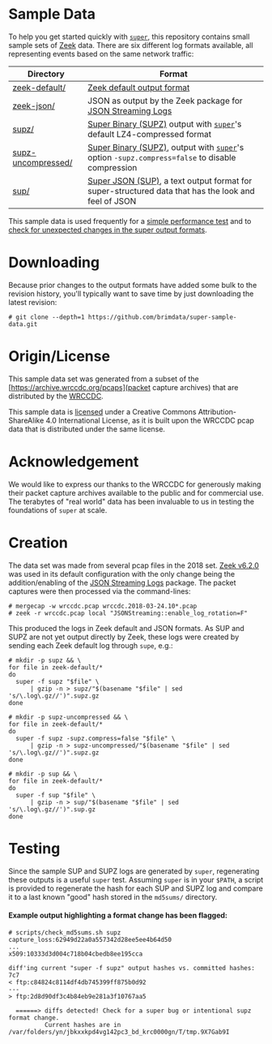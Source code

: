 # Sample Data

To help you get started quickly with [`super`](https://super.brimdata.io/docs/commands/super), this repository contains small sample sets of [Zeek](https://www.zeek.org/) data. There are six different log formats available, all representing events based on the same network traffic:

| Directory | Format |
|-----------|--------|
| [zeek-default/](zeek-default) | [Zeek default output format](https://docs.zeek.org/en/master/log-formats.html#zeek-tsv-format-logs) |
| [zeek-json/](zeek-json) | JSON as output by the Zeek package for [JSON Streaming Logs](https://github.com/corelight/json-streaming-logs) |
| [supz/](supz) | [Super Binary (SUPZ)](https://super.brimdata.io/docs/formats/supz) output with [`super`](https://super.brimdata.io/docs/commands/super)'s default LZ4-compressed format |
| [supz-uncompressed/](supz-uncompressed) | [Super Binary (SUPZ)](https://super.brimdata.io/docs/formats/supz), output with [`super`](https://super.brimdata.io/docs/commands/super)'s option `-supz.compress=false` to disable compression |
| [sup/](sup) | [Super JSON (SUP)](https://super.brimdata.io/docs/formats/sup), a text output format for super-structured data that has the look and feel of JSON |

This sample data is used frequently for a [simple performance test](https://github.com/brimdata/super/blob/main/performance/README.md) and to [check for unexpected changes in the super output formats](https://github.com/brimdata/super/blob/main/scripts/output-check.sh).

# Downloading

Because prior changes to the output formats have added some bulk to the revision history, you'll typically want to save time by just downloading the latest revision:

```
# git clone --depth=1 https://github.com/brimdata/super-sample-data.git
```

# Origin/License

This sample data set was generated from a subset of the [https://archive.wrccdc.org/pcaps](packet capture archives) that are distributed by the [WRCCDC](https://www.wrccdc.org/).

This sample data is [licensed](LICENSE) under a Creative Commons Attribution-ShareAlike 4.0 International License, as it is built upon the WRCCDC pcap data that is distributed under the same license.

# Acknowledgement

We would like to express our thanks to the WRCCDC for generously making their packet capture archives available to the public and for commercial use. The terabytes of "real world" data has been invaluable to us in testing the foundations of `super` at scale.

# Creation

The data set was made from several pcap files in the 2018 set. [Zeek v6.2.0](https://github.com/zeek/zeek/releases/tag/v6.2.0) was used in its default configuration with the only change being the addition/enabling of the [JSON Streaming Logs](https://github.com/corelight/json-streaming-logs) package. The packet captures were then processed via the command-lines:

```
# mergecap -w wrccdc.pcap wrccdc.2018-03-24.10*.pcap
# zeek -r wrccdc.pcap local "JSONStreaming::enable_log_rotation=F"
```

This produced the logs in Zeek default and JSON formats. As SUP and SUPZ are not yet output directly by Zeek, these logs were created by sending each Zeek default log through `supe`, e.g.:

```
# mkdir -p supz && \
for file in zeek-default/*
do
  super -f supz "$file" \
      | gzip -n > supz/"$(basename "$file" | sed 's/\.log\.gz//')".supz.gz
done

# mkdir -p supz-uncompressed && \
for file in zeek-default/*
do
  super -f supz -supz.compress=false "$file" \
      | gzip -n > supz-uncompressed/"$(basename "$file" | sed 's/\.log\.gz//')".supz.gz
done

# mkdir -p sup && \
for file in zeek-default/*
do
  super -f sup "$file" \
      | gzip -n > sup/"$(basename "$file" | sed 's/\.log\.gz//')".sup.gz
done
```

# Testing

Since the sample SUP and SUPZ logs are generated by `super`, regenerating these outputs is a useful `super` test. Assuming `super` is in your `$PATH`, a script is provided to regenerate the hash for each SUP and SUPZ log and compare it to a last known "good" hash stored in the `md5sums/` directory.

#### Example output highlighting a format change has been flagged:

```
# scripts/check_md5sums.sh supz
capture_loss:62949d22a0a557342d28ee5ee4b64d50
...
x509:10333d3d004c718b04cbedb8ee195cca

diff'ing current "super -f supz" output hashes vs. committed hashes:
7c7
< ftp:c84824c8114df4db745399ff875b0d92
---
> ftp:2d8d90df3c4b84eb9e281a3f10767aa5

  ======> diffs detected! Check for a super bug or intentional supz format change.
          Current hashes are in /var/folders/yn/jbkxxkpd4vg142pc3_bd_krc0000gn/T/tmp.9X7Gab9I
```
